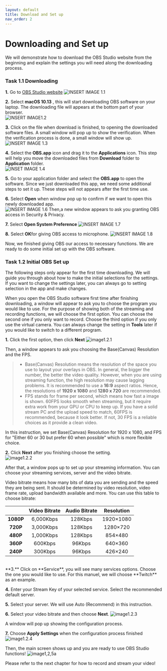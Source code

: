 ```yaml
---
layout: default
title: Download and Set up
nav_order: 2
---
```


# Downloading and Set up #


We will demonstrate how to download the OBS Studio website from the beginning and explain the settings you will need along the downloading process.

### Task 1.1 Downloading ###

**1.** Go to [OBS Studio website](https://obsproject.com/) 
![_INSERT IMAGE 1.1_](https://github.com/kailinwei/using-OBS/blob/gh-pages/assets/images/task1.1.png?raw=true "OBS Studio Website")

**2.** Select **macOS 10.13** , this will start downloading OBS software on your laptop. The downloading file will appears at the bottom part of your browser.  
![_INSERT IMAGE1.2_](https://github.com/kailinwei/using-OBS/blob/gh-pages/assets/images/task1.2.png?raw=true "Showing installation process")

**3.** Click on the file when download is finished, to opening the downloaded software files. A small window will pop up to show the verification. When the verification process is done, a small window will show up.  
![_INSERT IMAGE 1.3_](https://github.com/kailinwei/using-OBS/blob/gh-pages/assets/images/task1.3.png?raw=true "Showing verification process")

**4.** Select the **OBS.app** icon and drag it to the **Applications** icon. This step will help you move the downloaded files from **Download** folder to **Application** folder.  
![_INSET IMAGE 1.4_](https://github.com/kailinwei/using-OBS/blob/gh-pages/assets/images/task1.4.1.png?raw=true "Drag to application")

**5.** Go to your application folder and select the **OBS.app** to open the software. Since we just downloaded this app, we need some additional steps to set it up. These steps will not appears after the first time use.  

**6.** Select **Open** when  window pop up to confirm if we want to open this newly downloaded app.  
![_INSERT IMAGE 1.6_](https://github.com/kailinwei/using-OBS/blob/gh-pages/assets/images/task1.6.png?raw=true "Select Open")
Then,a new window appears to ask you granting OBS access in Security & Privacy.

**7.** Select **Open System Preference**
  ![_INSERT IMAGE 1.7_](https://github.com/kailinwei/using-OBS/blob/gh-pages/assets/images/task1.7.png?raw=true "Select Open system preference")

**8.** Select **OK**for giving OBS access to microphone.
   ![ _INSERT IMAGE 1.8_](https://github.com/kailinwei/using-OBS/blob/gh-pages/assets/images/task1.8.png?raw=true "Select Ok to obtain microphone permission")

Now, we finished giving OBS our access to necessary functions. We are ready to do some initial set up with the OBS software.

### Task 1.2 Initial OBS Set up ###

The following steps only appear for the first time downloading. We will guide you through about how to make the initial selections for the settings. If you want to change the settings later, you can always go to setting selection in the app and make changes.

When you open the OBS Studio software first time after finishing downloading, a window will appear to ask you to choose the program you would like to use. For the purpose of showing both of the streaming and recording functions, we will choose the first option. You can choose the second one if you only want to record. Choose the third option if you only use the virtual camera. You can always change the setting in **Tools** later if you would like to switch to a different program.  

**1.** Click the first option, then click **Next**
![_image1.2.1_](https://github.com/kailinwei/using-OBS/blob/gh-pages/assets/images/task1.2.1.png?raw=true "Setting click Next")  

Then, a window appears to ask you choosing the Base(Canvas) Resolution and the FPS.

>* Base(Canvas) Resolution means the resolution of the space you use to layout your overlays in OBS. In general, the bigger the number, the better the video quality. However, when you are using streaming function, the high resolution may cause lagging problems. It is recommended to use a **16:9** aspect ratios. Hence, the resolutions of  **1920 x 1080** and **1280 x 720** are recommended.
>* FPS stands for frame per second, which means how fast a image is shown. 60FPS looks smooth when streaming, but it require extra work from your GPU or CPU to keep up. If you have a solid stream PC and the upload speed to match, 60FPS is recommended, because it look better. If not, 30 FPS is a reliable choices as it provide a clean video.

In this instruction, we set Base(Canvas) Resolution for 1920 x 1080, and FPS for "Either 60 or 30 but prefer 60 when possible" which is more flexible choice.

**2.** Click **Next** after you finishing choose the setting.  
![_image1.2.2_](https://github.com/kailinwei/using-OBS/blob/gh-pages/assets/images/task1.2.2.png?raw=true "Setting click Next")  

After that, a window pops up to set up your streaming information. You can choose your streaming services, server and the video bitrate.

Video bitrate means how many bits of data you are sending and the speed they are being sent. It should be determined by video resolution, video frame rate, upload bandwidth available and more. You can use this table to choose bitrate:

|      |**Video Bitrate**  |**Audio Bitrate**  |**Resolution**  |
|:---:|:---:|:---:|:---:|
|**1080P**|6,000Kbps|128Kbps|1920×1080|
|**720P**|3,000Kbps	|128Kbps|1280×720|
|**480P**|1,000Kbps|128Kbps|854×480|
|**360P**|600Kbps|96Kbps|640×360|
|**240P**|300Kbps|96Kbps|426×240|


<br>
**3.** Click on **Service**, you will see many services options. Choose the one you would like to use. For this manuel, we will choose **Twitch** as an example.  

**4.** Enter your Stream Key of your selected service. Select the recommended default server.

**5.** Select your server. We will use Auto (Recommend) in this instruction.

**6.** Select your video bitrate and then choose **Next**.
![ _image1.2.3_](https://github.com/kailinwei/using-OBS/blob/gh-pages/assets/images/task1.2.3.png?raw=true "Setting click Next")  

A window will pop up showing the configuration process. 

**7.** Choose **Apply Settings** when the configuration process finished
 ![_image1.2.4_](https://github.com/kailinwei/using-OBS/blob/gh-pages/assets/images/task1.2.4.png?raw=true "Setting click Apply Settings")  

Then, the main screen shows up and you are ready to use OBS Studio functions!
![_image1,2,5a_](https://github.com/kailinwei/using-OBS/blob/gh-pages/assets/images/task1.2.5a.png?raw=true "Main Screen") 

Please refer to the next chapter for how to record and stream your video!
